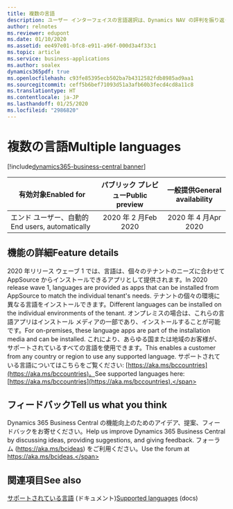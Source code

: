 ```yaml
---
title: 複数の言語
description: ユーザー インターフェイスの言語選択は、Dynamics NAV の評判を振り返っても、製品の重要な差別化要因であり続けてきました。 この機能は、Business Central online およびオンプレミスの最新のクライアントへ進歩しています。 顧客は、Microsoft が提供する言語と、パートナーが提供する特定の言語を、インストールして選択することができます。
author: relnotes
ms.reviewer: edupont
ms.date: 01/10/2020
ms.assetid: ee497e01-bfc8-e911-a96f-000d3a4f33c1
ms.topic: article
ms.service: business-applications
ms.author: soalex
dynamics365pdf: true
ms.openlocfilehash: c93fe85395ecb502ba7b4312582fdb8985ad9aa1
ms.sourcegitcommit: ceff5b6bef71093d51a3afb60b3fecd4cd8a11c8
ms.translationtype: HT
ms.contentlocale: ja-JP
ms.lasthandoff: 01/25/2020
ms.locfileid: "2986820"
---
```

# <a name="multiple-languages"></a><span data-ttu-id="4b611-105">複数の言語</span><span class="sxs-lookup"><span data-stu-id="4b611-105">Multiple languages</span></span>
[!include[dynamics365-business-central banner](../includes/dynamics365-business-central.md)]

| <span data-ttu-id="4b611-106">有効対象</span><span class="sxs-lookup"><span data-stu-id="4b611-106">Enabled for</span></span>    |  <span data-ttu-id="4b611-107">パブリック プレビュー</span><span class="sxs-lookup"><span data-stu-id="4b611-107">Public preview</span></span> | <span data-ttu-id="4b611-108">一般提供</span><span class="sxs-lookup"><span data-stu-id="4b611-108">General availability</span></span> | 
| ---------- | :----------: |:----------: |
|<span data-ttu-id="4b611-109">エンド ユーザー、自動的</span><span class="sxs-lookup"><span data-stu-id="4b611-109">End users, automatically</span></span>|<span data-ttu-id="4b611-110">2020 年 2 月</span><span class="sxs-lookup"><span data-stu-id="4b611-110">Feb 2020</span></span>| <span data-ttu-id="4b611-111">2020 年 4 月</span><span class="sxs-lookup"><span data-stu-id="4b611-111">Apr 2020</span></span>|






## <a name="feature-details"></a><span data-ttu-id="4b611-112">機能の詳細</span><span class="sxs-lookup"><span data-stu-id="4b611-112">Feature details</span></span>
<!--feature detail start -->
<span data-ttu-id="4b611-113">2020 年リリース ウェーブ 1 では、言語は、個々のテナントのニーズに合わせて AppSource からインストールできるアプリとして提供されます。</span><span class="sxs-lookup"><span data-stu-id="4b611-113">In 2020 release wave 1, languages are provided as apps that can be installed from AppSource to match the individual tenant's needs.</span></span> <span data-ttu-id="4b611-114">テナントの個々の環境に異なる言語をインストールできます。</span><span class="sxs-lookup"><span data-stu-id="4b611-114">Different languages can be installed on the individual environments of the tenant.</span></span> <span data-ttu-id="4b611-115">オンプレミスの場合は、これらの言語アプリはインストール メディアの一部であり、インストールすることが可能です。</span><span class="sxs-lookup"><span data-stu-id="4b611-115">For on-premises, these language apps are part of the installation media and can be installed.</span></span> <span data-ttu-id="4b611-116">これにより、あらゆる国または地域のお客様が、サポートされているすべての言語を使用できます。</span><span class="sxs-lookup"><span data-stu-id="4b611-116">This enables a customer from any country or region to use any supported language.</span></span> <span data-ttu-id="4b611-117">サポートされている言語についてはこちらをご覧ください: [https://aka.ms/bccountries](https://aka.ms/bccountries)。</span><span class="sxs-lookup"><span data-stu-id="4b611-117">See supported languages here: [https://aka.ms/bccountries](https://aka.ms/bccountries).</span></span>
<!--feature detail end -->






## <a name="tell-us-what-you-think"></a><span data-ttu-id="4b611-118">フィードバック</span><span class="sxs-lookup"><span data-stu-id="4b611-118">Tell us what you think</span></span>
<span data-ttu-id="4b611-119">Dynamics 365 Business Central の機能向上のためのアイデア、提案、フィードバックをお寄せください。</span><span class="sxs-lookup"><span data-stu-id="4b611-119">Help us improve Dynamics 365 Business Central by discussing ideas, providing suggestions, and giving feedback.</span></span> <span data-ttu-id="4b611-120">フォーラム (https://aka.ms/bcideas) をご利用ください。</span><span class="sxs-lookup"><span data-stu-id="4b611-120">Use the forum at https://aka.ms/bcideas.</span></span>




## <a name="see-also"></a><span data-ttu-id="4b611-121">関連項目</span><span class="sxs-lookup"><span data-stu-id="4b611-121">See also</span></span>

<span data-ttu-id="4b611-122">[サポートされている言語](https://aka.ms/bccountries) (ドキュメント)</span><span class="sxs-lookup"><span data-stu-id="4b611-122">[Supported languages](https://aka.ms/bccountries) (docs)</span></span>
